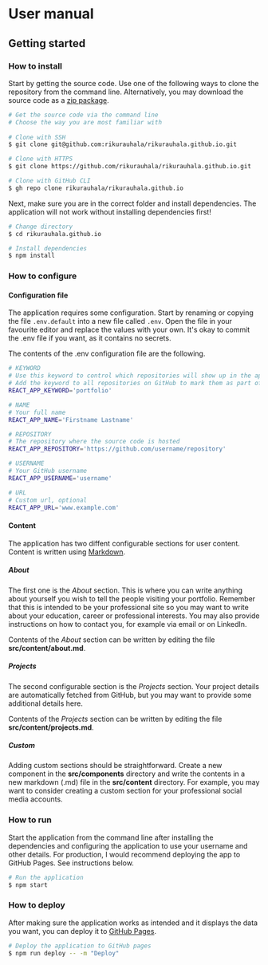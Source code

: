 # User manual

## Getting started 

### How to install

Start by getting the source code. Use one of the following ways to clone the repository from the command line. Alternatively, you may download the source code as a [zip package](https://github.com/rikurauhala/rikurauhala.github.io/archive/refs/heads/main.zip).

```bash
# Get the source code via the command line
# Choose the way you are most familiar with
 
# Clone with SSH
$ git clone git@github.com:rikurauhala/rikurauhala.github.io.git

# Clone with HTTPS
$ git clone https://github.com/rikurauhala/rikurauhala.github.io.git

# Clone with GitHub CLI
$ gh repo clone rikurauhala/rikurauhala.github.io
```

Next, make sure you are in the correct folder and install dependencies. The application will not work without installing dependencies first!

```bash
# Change directory
$ cd rikurauhala.github.io

# Install dependencies
$ npm install
```

### How to configure

#### Configuration file

The application requires some configuration. Start by renaming or copying the file `.env.default` into a new file called `.env`. Open the file in your favourite editor and replace the values with your own. It's okay to commit the .env file if you want, as it contains no secrets.

The contents of the .env configuration file are the following.

```bash
# KEYWORD
# Use this keyword to control which repositories will show up in the application
# Add the keyword to all repositories on GitHub to mark them as part of your portfolio
REACT_APP_KEYWORD='portfolio'

# NAME
# Your full name
REACT_APP_NAME='Firstname Lastname'

# REPOSITORY
# The repository where the source code is hosted
REACT_APP_REPOSITORY='https://github.com/username/repository'

# USERNAME
# Your GitHub username
REACT_APP_USERNAME='username'

# URL
# Custom url, optional
REACT_APP_URL='www.example.com'
```
#### Content

The application has two diffent configurable sections for user content. Content is written using [Markdown](https://www.markdownguide.org/cheat-sheet/).

##### About

The first one is the *About* section. This is where you can write anything about yourself you wish to tell the people visiting your portfolio. Remember that this is intended to be your professional site so you may want to write about your education, career or professional interests. You may also provide instructions on how to contact you, for example via email or on LinkedIn.

Contents of the *About* section can be written by editing the file **src/content/about.md**.

##### Projects

The second configurable section is the *Projects* section. Your project details are automatically fetched from GitHub, but you may want to provide some additional details here.

Contents of the *Projects* section can be written by editing the file **src/content/projects.md**.

##### Custom

Adding custom sections should be straightforward. Create a new component in the **src/components** directory and write the contents in a new markdown (.md) file in the **src/content** directory. For example, you may want to consider creating a custom section for your professional social media accounts.

### How to run

Start the application from the command line after installing the dependencies and configuring the application to use your username and other details. For production, I would recommend deploying the app to GitHub Pages. See instructions below.

```bash
# Run the application
$ npm start
```

### How to deploy

After making sure the application works as intended and it displays the data you want, you can deploy it to [GitHub Pages](https://pages.github.com/).

```bash
# Deploy the application to GitHub pages
$ npm run deploy -- -m "Deploy"
```
